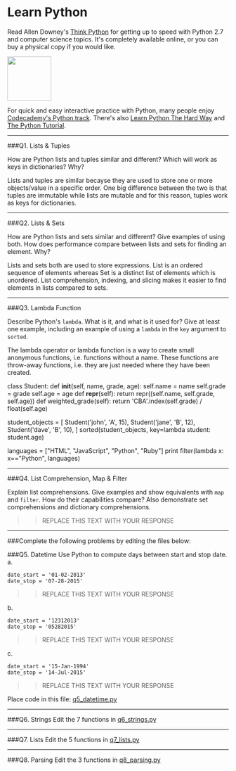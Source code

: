 # Learn Python

Read Allen Downey's [Think Python](http://www.greenteapress.com/thinkpython/) for getting up to speed with Python 2.7 and computer science topics. It's completely available online, or you can buy a physical copy if you would like.

<a href="http://www.greenteapress.com/thinkpython/"><img src="img/think_python.png" style="width: 100px;" target="_blank"></a>

For quick and easy interactive practice with Python, many people enjoy [Codecademy's Python track](http://www.codecademy.com/en/tracks/python). There's also [Learn Python The Hard Way](http://learnpythonthehardway.org/book/) and [The Python Tutorial](https://docs.python.org/2/tutorial/).

---

###Q1. Lists &amp; Tuples

How are Python lists and tuples similar and different? Which will work as keys in dictionaries? Why?

Lists and tuples are similar becayse they are used to store one or more objects/value in a specific order. One big difference between the two is that tuples are immutable while lists are mutable and for this reason, tuples work as keys for dictionaries. 

---

###Q2. Lists &amp; Sets

How are Python lists and sets similar and different? Give examples of using both. How does performance compare between lists and sets for finding an element. Why?

Lists and sets both are used to store expressions. List is an ordered sequence of elements whereas Set is a distinct list of elements which is unordered. List comprehension, indexing, and slicing makes it easier to find elements in lists compared to sets. 

---

###Q3. Lambda Function

Describe Python's `lambda`. What is it, and what is it used for? Give at least one example, including an example of using a `lambda` in the `key` argument to `sorted`.

The lambda operator or lambda function is a way to create small anonymous functions, i.e. functions without a name. These functions are throw-away functions, i.e. they are just needed where they have been created.



class Student:
        def __init__(self, name, grade, age):
                self.name = name
                self.grade = grade
                self.age = age
        def __repr__(self):
                return repr((self.name, self.grade, self.age))
        def weighted_grade(self):
                return 'CBA'.index(self.grade) / float(self.age)

student_objects = [
        Student('john', 'A', 15),
        Student('jane', 'B', 12),
        Student('dave', 'B', 10),
]
sorted(student_objects, key=lambda student: student.age)  

languages = ["HTML", "JavaScript", "Python", "Ruby"]
print filter(lambda x: x=="Python", languages)

---

###Q4. List Comprehension, Map &amp; Filter

Explain list comprehensions. Give examples and show equivalents with `map` and `filter`. How do their capabilities compare? Also demonstrate set comprehensions and dictionary comprehensions.

>> REPLACE THIS TEXT WITH YOUR RESPONSE

---

###Complete the following problems by editing the files below:

###Q5. Datetime
Use Python to compute days between start and stop date.   
a.  

```
date_start = '01-02-2013'    
date_stop = '07-28-2015'
```

>> REPLACE THIS TEXT WITH YOUR RESPONSE

b.  
```
date_start = '12312013'  
date_stop = '05282015'  
```

>> REPLACE THIS TEXT WITH YOUR RESPONSE

c.  
```
date_start = '15-Jan-1994'      
date_stop = '14-Jul-2015'  
```

>> REPLACE THIS TEXT WITH YOUR RESPONSE  

Place code in this file: [q5_datetime.py](python/q5_datetime.py)

---

###Q6. Strings
Edit the 7 functions in [q6_strings.py](python/q6_strings.py)

---

###Q7. Lists
Edit the 5 functions in [q7_lists.py](python/q7_lists.py)

---

###Q8. Parsing
Edit the 3 functions in [q8_parsing.py](python/q8_parsing.py)





